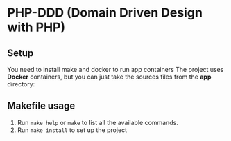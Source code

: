 # PHP-DDD (Domain Driven Design with PHP)

## Setup
You need to install make and docker to run app containers
The project uses **Docker** containers, but you can just take the sources files from the **app** directory:

## Makefile usage
1. Run `make help` or `make` to list all the available commands.
2. Run `make install` to set up the project
